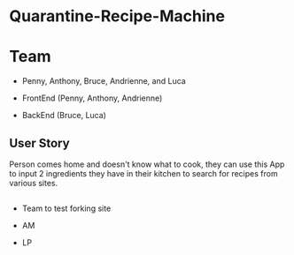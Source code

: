# Quarantine-Recipe-Machine

# Team
  - Penny, Anthony, Bruce, Andrienne, and Luca
  
  - FrontEnd (Penny, Anthony, Andrienne)
  - BackEnd (Bruce, Luca)
  
 ## User Story
 
 Person comes home and doesn't know what to cook, they can use this App to input 2 ingredients they have in their kitchen to search for recipes from various sites.
 
 ##

 - Team to test forking site

 - AM
 
 - LP
